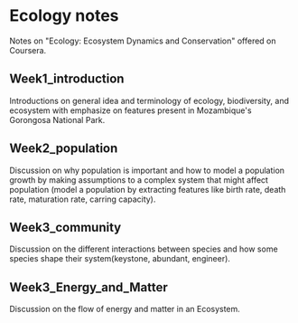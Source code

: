 # Ecology notes
Notes on "Ecology: Ecosystem Dynamics and Conservation" offered on Coursera.

## Week1_introduction
Introductions on general idea and terminology of ecology, biodiversity, and ecosystem with emphasize on features present in Mozambique's Gorongosa National Park.

## Week2_population
Discussion on why population is important and how to model a population growth by making assumptions to a complex system that might affect population (model a population by extracting features like birth rate, death rate, maturation rate, carring capacity). 

## Week3_community
Discussion on the different interactions between species and how some species shape their system(keystone, abundant, engineer).

## Week3_Energy_and_Matter
Discussion on the flow of energy and matter in an Ecosystem.
